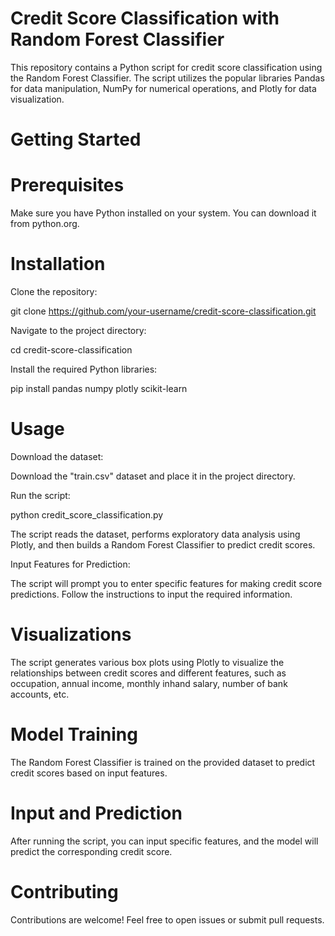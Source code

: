 # Credit Score Classification with Random Forest Classifier
This repository contains a Python script for credit score classification using the Random Forest Classifier. The script utilizes the popular libraries Pandas for data manipulation, NumPy for numerical operations, and Plotly for data visualization.

# Getting Started
# Prerequisites
Make sure you have Python installed on your system. You can download it from python.org.

# Installation
Clone the repository:

git clone https://github.com/your-username/credit-score-classification.git

Navigate to the project directory:

cd credit-score-classification

Install the required Python libraries:

pip install pandas numpy plotly scikit-learn

# Usage
Download the dataset:

Download the "train.csv" dataset and place it in the project directory.

Run the script:

python credit_score_classification.py

The script reads the dataset, performs exploratory data analysis using Plotly, and then builds a Random Forest Classifier to predict credit scores.

Input Features for Prediction:

The script will prompt you to enter specific features for making credit score predictions. Follow the instructions to input the required information.

# Visualizations
The script generates various box plots using Plotly to visualize the relationships between credit scores and different features, such as occupation, annual income, monthly inhand salary, number of bank accounts, etc.

# Model Training
The Random Forest Classifier is trained on the provided dataset to predict credit scores based on input features.

# Input and Prediction
After running the script, you can input specific features, and the model will predict the corresponding credit score.

# Contributing
Contributions are welcome! Feel free to open issues or submit pull requests.

